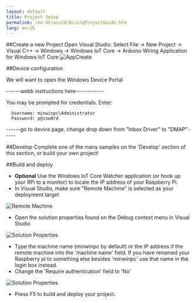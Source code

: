 ```yaml
---
layout: default
title: Project Setup
permalink: /en-US/win10/WiringProjectGuide.htm
lang: en-US
---
```



##Create a new Project
Open Visual Studio. Select File -> New Project -> Visual C++ -> Windows -> Windows IoT Core -> Arduino Wiring Application for Windows IoT Core
![AppCreate]({{site.baseurl}}/images/rpi2_wiring/appcreate.png)

##Device configuration

We will want to open the Windows Device Portal

------webb instructions here------------

You may be prompted for credentials. Enter:

~~~
  Username: minwinpc\Administrator
  Password: p@ssw0rd
~~~


------go to device page, change drop down from "Inbox Driver" to "DMAP"-----



##Develop
Complete one of the many samples on the 'Develop' section of this section, or build your own project!

##Build and deploy

- **Optional** Use the Windows IoT Core Watcher application (or hook up your RPi to a monitor) to locate the IP address of your Raspberry Pi.
- In Visual Studio, make sure "Remote Machine" is selected as your deployment target

![Remote Machine]({{site.baseurl}}/images/rpi2_wiring/wiringapp_remotemachine.png)

- Open the solution properties found on the Debug context menu in Visual Studio

![Solution Properties]({{site.baseurl}}/images/rpi2_wiring/wiringapp_properties.png)

- Type the machine name (minwinpc by default) or the IP address if the remote machine into the 'machine name' field. If you have renamed your Raspberry pi to something else besides 'minwinpc' use that name in the login box instead.
- Change the 'Require authentication' field to 'No'

![Solution Properties]({{site.baseurl}}/images/rpi2_wiring/wiringapp_properties2.png)


- Press F5 to build and deploy your project.